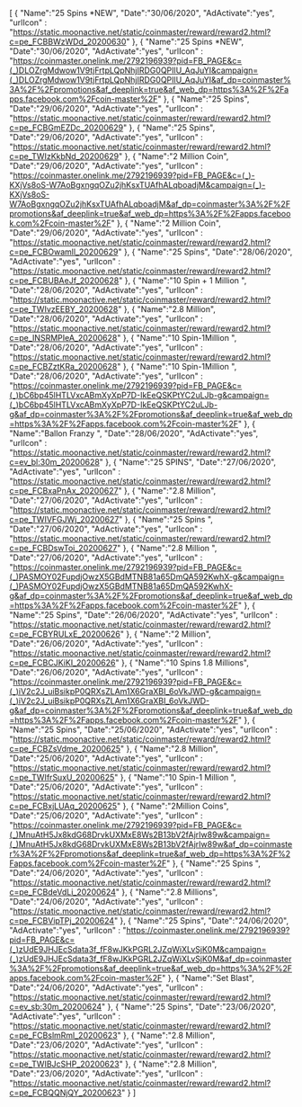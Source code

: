 [
    {
       "Name":"25 Spins *NEW",
       "Date":"30/06/2020",
       "AdActivate":"yes",
       "urlIcon" : "https://static.moonactive.net/static/coinmaster/reward/reward2.html?c=pe_FCBBWzWDd_20200630"
   },
    {
       "Name":"25 Spins *NEW",
       "Date":"30/06/2020",
       "AdActivate":"yes",
       "urlIcon" : "https://coinmaster.onelink.me/2792196939?pid=FB_PAGE&c=(_)DLOZrgMdwow1V9tjFrtpLQpNhjIRDG0QPIlU_AqJuYI&campaign=(_)DLOZrgMdwow1V9tjFrtpLQpNhjIRDG0QPIlU_AqJuYI&af_dp=coinmaster%3A%2F%2Fpromotions&af_deeplink=true&af_web_dp=https%3A%2F%2Fapps.facebook.com%2Fcoin-master%2F"
   },
 {
       "Name":"25 Spins",
       "Date":"29/06/2020",
       "AdActivate":"yes",
       "urlIcon" : "https://static.moonactive.net/static/coinmaster/reward/reward2.html?c=pe_FCBGmEZDc_20200629"
   },
    {
       "Name":"25 Spins",
       "Date":"29/06/2020",
       "AdActivate":"yes",
       "urlIcon" : "https://static.moonactive.net/static/coinmaster/reward/reward2.html?c=pe_TWIzKkbNd_20200629"
   },
  {
       "Name":"2 Million Coin",
       "Date":"29/06/2020",
       "AdActivate":"yes",
       "urlIcon" : "https://coinmaster.onelink.me/2792196939?pid=FB_PAGE&c=(_)-KXjVs8oS-W7AoBgxngqOZu2jhKsxTUAfhALqboadjM&campaign=(_)-KXjVs8oS-W7AoBgxngqOZu2jhKsxTUAfhALqboadjM&af_dp=coinmaster%3A%2F%2Fpromotions&af_deeplink=true&af_web_dp=https%3A%2F%2Fapps.facebook.com%2Fcoin-master%2F"
   },
  {
       "Name":"2 Million Coin",
       "Date":"29/06/2020",
       "AdActivate":"yes",
       "urlIcon" : "https://static.moonactive.net/static/coinmaster/reward/reward2.html?c=pe_FCBOwamll_20200629"
   },
  {
       "Name":"25 Spins",
       "Date":"28/06/2020",
       "AdActivate":"yes",
       "urlIcon" : "https://static.moonactive.net/static/coinmaster/reward/reward2.html?c=pe_FCBUBAeJf_20200628"
   },
  {
       "Name":"10 Spin + 1 Million ",
       "Date":"28/06/2020",
       "AdActivate":"yes",
       "urlIcon" : "https://static.moonactive.net/static/coinmaster/reward/reward2.html?c=pe_TWIvzEEBY_20200628"
   },
  {
       "Name":"2.8 Million",
       "Date":"28/06/2020",
       "AdActivate":"yes",
       "urlIcon" : "https://static.moonactive.net/static/coinmaster/reward/reward2.html?c=pe_INSRMPIeA_20200628"
   },
  {
       "Name":"10 Spin-1Million ",
       "Date":"28/06/2020",
       "AdActivate":"yes",
       "urlIcon" : "https://static.moonactive.net/static/coinmaster/reward/reward2.html?c=pe_FCBZztKRa_20200628"
   },
  {
       "Name":"10 Spin-1Million ",
       "Date":"28/06/2020",
       "AdActivate":"yes",
       "urlIcon" : "https://coinmaster.onelink.me/2792196939?pid=FB_PAGE&c=(_)bC6bp45lHTLVxcABmXyXpP7D-IkEeQSKPtYC2uLJb-g&campaign=(_)bC6bp45lHTLVxcABmXyXpP7D-IkEeQSKPtYC2uLJb-g&af_dp=coinmaster%3A%2F%2Fpromotions&af_deeplink=true&af_web_dp=https%3A%2F%2Fapps.facebook.com%2Fcoin-master%2F"
   },
  {
       "Name":"Ballon Franzy ",
       "Date":"28/06/2020",
       "AdActivate":"yes",
       "urlIcon" : "https://static.moonactive.net/static/coinmaster/reward/reward2.html?c=ev_bl:30m_20200628"
   },
   {
       "Name":"25 SPINS",
       "Date":"27/06/2020",
       "AdActivate":"yes",
       "urlIcon" : "https://static.moonactive.net/static/coinmaster/reward/reward2.html?c=pe_FCBxaPnAx_20200627"
   },
       {
       "Name":"2.8 Million",
       "Date":"27/06/2020",
       "AdActivate":"yes",
       "urlIcon" : "https://static.moonactive.net/static/coinmaster/reward/reward2.html?c=pe_TWIVFGJWj_20200627"
   },
    {
       "Name":"25 Spins ",
       "Date":"27/06/2020",
       "AdActivate":"yes",
       "urlIcon" : "https://static.moonactive.net/static/coinmaster/reward/reward2.html?c=pe_FCBDswToi_20200627"
   },
    {
       "Name":"2.8 Million ",
       "Date":"27/06/2020",
       "AdActivate":"yes",
       "urlIcon" : "https://coinmaster.onelink.me/2792196939?pid=FB_PAGE&c=(_)PASMOY02FupdjOwzX5GBdMTNB81a65DmQA592KwhX-g&campaign=(_)PASMOY02FupdjOwzX5GBdMTNB81a65DmQA592KwhX-g&af_dp=coinmaster%3A%2F%2Fpromotions&af_deeplink=true&af_web_dp=https%3A%2F%2Fapps.facebook.com%2Fcoin-master%2F"
   },
    {
       "Name":"25 Spins",
       "Date":"26/06/2020",
       "AdActivate":"yes",
       "urlIcon" : "https://static.moonactive.net/static/coinmaster/reward/reward2.html?c=pe_FCBYRULxE_20200626"
   },
    {
       "Name":"2 Million",
       "Date":"26/06/2020",
       "AdActivate":"yes",
       "urlIcon" : "https://static.moonactive.net/static/coinmaster/reward/reward2.html?c=pe_FCBCJKiKI_20200626"
   },
    {
       "Name":"10 Spins 1.8 Millions",
       "Date":"26/06/2020",
       "AdActivate":"yes",
       "urlIcon" : "https://coinmaster.onelink.me/2792196939?pid=FB_PAGE&c=(_)iV2c2J_uiBsikpP0QRXsZLAm1X6GraXBI_6oVkJWD-g&campaign=(_)iV2c2J_uiBsikpP0QRXsZLAm1X6GraXBI_6oVkJWD-g&af_dp=coinmaster%3A%2F%2Fpromotions&af_deeplink=true&af_web_dp=https%3A%2F%2Fapps.facebook.com%2Fcoin-master%2F"
   },
    {
       "Name":"25 Spins",
       "Date":"25/06/2020",
       "AdActivate":"yes",
       "urlIcon" : "https://static.moonactive.net/static/coinmaster/reward/reward2.html?c=pe_FCBZsVdme_20200625"
   },
     {
       "Name":"2.8 Million",
       "Date":"25/06/2020",
       "AdActivate":"yes",
       "urlIcon" : "https://static.moonactive.net/static/coinmaster/reward/reward2.html?c=pe_TWIfrSuxU_20200625"
   },
  {
       "Name":"10 Spin-1 Million ",
       "Date":"25/06/2020",
       "AdActivate":"yes",
       "urlIcon" : "https://static.moonactive.net/static/coinmaster/reward/reward2.html?c=pe_FCBxjLUAq_20200625"
   },
  {
       "Name":"2Million Coins",
       "Date":"25/06/2020",
       "AdActivate":"yes",
       "urlIcon" : "https://coinmaster.onelink.me/2792196939?pid=FB_PAGE&c=(_)MnuAtH5Jx8kdG68DrvkUXMxE8Ws2B13bV2fAjrIw89w&campaign=(_)MnuAtH5Jx8kdG68DrvkUXMxE8Ws2B13bV2fAjrIw89w&af_dp=coinmaster%3A%2F%2Fpromotions&af_deeplink=true&af_web_dp=https%3A%2F%2Fapps.facebook.com%2Fcoin-master%2F"
   },
  {
       "Name":"25 Spins ",
       "Date":"24/06/2020",
       "AdActivate":"yes",
       "urlIcon" : "https://static.moonactive.net/static/coinmaster/reward/reward2.html?c=pe_FCBdeVdLi_20200624"
   },
  {
       "Name":"2.8 Millions",
       "Date":"24/06/2020",
       "AdActivate":"yes",
       "urlIcon" : "https://static.moonactive.net/static/coinmaster/reward/reward2.html?c=pe_FCBVipTPj_20200624"
   },
  {
       "Name":"25 Spins",
       "Date":"24/06/2020",
       "AdActivate":"yes",
       "urlIcon" : "https://coinmaster.onelink.me/2792196939?pid=FB_PAGE&c=(_)zUdE9JHJEcSdata3f_fF8wJKkPGRL2JZqWiXLvSjK0M&campaign=(_)zUdE9JHJEcSdata3f_fF8wJKkPGRL2JZqWiXLvSjK0M&af_dp=coinmaster%3A%2F%2Fpromotions&af_deeplink=true&af_web_dp=https%3A%2F%2Fapps.facebook.com%2Fcoin-master%2F"
   },
  {
       "Name":"Set Blast",
       "Date":"24/06/2020",
       "AdActivate":"yes",
       "urlIcon" : "https://static.moonactive.net/static/coinmaster/reward/reward2.html?c=ev_sb:30m_20200624"
   },
  {
       "Name":"25 Spins",
       "Date":"23/06/2020",
       "AdActivate":"yes",
       "urlIcon" : "https://static.moonactive.net/static/coinmaster/reward/reward2.html?c=pe_FCBslmRml_20200623"
   },
  {
       "Name":"2.8 Million",
       "Date":"23/06/2020",
       "AdActivate":"yes",
       "urlIcon" : "https://static.moonactive.net/static/coinmaster/reward/reward2.html?c=pe_TWIBJcSHP_20200623"
   },
  {
       "Name":"2.8 Million",
       "Date":"23/06/2020",
       "AdActivate":"yes",
       "urlIcon" : "https://static.moonactive.net/static/coinmaster/reward/reward2.html?c=pe_FCBQQNjQY_20200623"
   }
]
